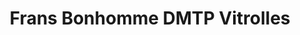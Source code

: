 ---
title: "Frans Bonhomme DMTP Vitrolles"
url: /vitrolles/frans-bonhomme-dmtp-vitrolles/
shop: Eisenwaren
---